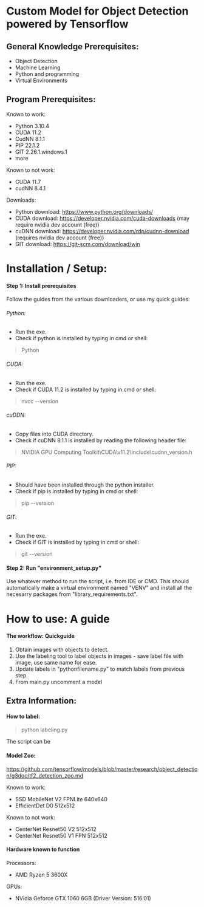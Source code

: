 # Custom Model for Object Detection powered by Tensorflow
## General Knowledge Prerequisites:
- Object Detection
- Machine Learning
- Python and programming
- Virtual Environments

## Program Prerequisites:
Known to work:
- Python 3.10.4
- CUDA 11.2 
- CudNN 8.1.1
- PIP 22.1.2
- GIT 2.26.1.windows.1
- more

Known to not work:
- CUDA 11.7
- cudNN 8.4.1

Downloads:
- Python download:  https://www.python.org/downloads/
- CUDA download:    https://developer.nvidia.com/cuda-downloads (may require nvidia dev account (free))
- cuDNN download:   https://developer.nvidia.com/rdp/cudnn-download (requires nvidia dev account (free))
- GIT download:     https://git-scm.com/download/win

# Installation / Setup:
#### Step 1: Install prerequisites
Follow the guides from the various downloaders, or use my quick guides:

###### Python: 
- Run the exe.
- Check if python is installed by typing in cmd or shell:
> Python

###### CUDA:
- Run the exe.
- Check if CUDA 11.2 is installed by typing in cmd or shell:
> nvcc --version

###### cuDDN:
- Copy files into CUDA directory.
- Check if cuDNN 8.1.1 is installed by reading the following header file:
> NVIDIA GPU Computing Toolkit\CUDA\v11.2\include\cudnn_version.h

###### PIP:
- Should have been installed through the python installer.
- Check if pip is installed by typing in cmd or shell:
> pip --version

###### GIT:
- Run the exe.
- Check if GIT is installed by typing in cmd or shell:
> git --version

#### Step 2: Run "environment_setup.py"
Use whatever method to run the script, i.e. from IDE or CMD.
This should automatically make a virtual environment named "VENV" and install all the necesarry packages from "library_requirements.txt".

# How to use: A guide
#### The workflow: Quickguide
1. Obtain images with objects to detect.
2. Use the labeling tool to label objects in images - save label file with image, use same name for ease.
3. Update labels in "pythonfilename.py" to match labels from previous step.
4. From main.py uncomment a model

## Extra Information:
#### How to label:
> python labeling.py

The script can be 


#### Model Zoo:
https://github.com/tensorflow/models/blob/master/research/object_detection/g3doc/tf2_detection_zoo.md

Known to work:
- SSD MobileNet V2 FPNLite 640x640
- EfficientDet D0 512x512

Known to not work:
- CenterNet Resnet50 V2 512x512
- CenterNet Resnet50 V1 FPN 512x512

#### Hardware known to function
Processors:
- AMD Ryzen 5 3600X 

GPUs:
- NVidia Geforce GTX 1060 6GB (Driver Version: 516.01)
